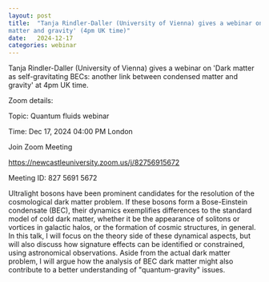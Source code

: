 ```yaml
---
layout: post
title:  "Tanja Rindler-Daller (University of Vienna) gives a webinar on 'Dark matter as self-gravitating BECs: another link between condensed
matter and gravity' (4pm UK time)"
date:   2024-12-17
categories: webinar
---
```

Tanja Rindler-Daller (University of Vienna) gives a webinar on 'Dark matter as self-gravitating BECs: another link between condensed
matter and gravity' at 4pm UK time.

Zoom details:

Topic: Quantum fluids webinar

Time: Dec 17, 2024 04:00 PM London

Join Zoom Meeting

https://newcastleuniversity.zoom.us/j/82756915672

Meeting ID: 827 5691 5672

Ultralight bosons have been prominent candidates for the resolution of
the cosmological dark matter problem.
If these bosons form a Bose-Einstein condensate (BEC), their dynamics
exemplifies differences to the standard model of cold dark matter,
whether it be the appearance of solitons or vortices in galactic halos,
or the formation of cosmic structures, in general. In this talk, I will
focus on the theory side of these dynamical aspects, but will also
discuss how signature effects can be identified or constrained, using
astronomical observations. Aside from the actual dark matter problem, I
will argue how the analysis of BEC dark matter might also contribute to
a better understanding of "quantum-gravity" issues.






